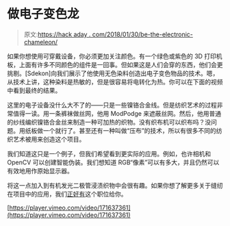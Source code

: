 # 做电子变色龙

> 原文:[https://hack aday . com/2018/01/30/be-the-electronic-chameleon/](https://hackaday.com/2018/01/30/be-the-electronic-chameleon/)

如果你想使用可穿戴设备，你必须更加关注颜色。有一个绿色或紫色的 3D 打印机板，上面有许多不同颜色的组件是一回事。但如果这是人们会穿的东西，他们会更挑剔。[Sdekon]向我们展示了他使用无色染料创造出电子变色物品的技术。嗯，从技术上讲，这种染料是热敏的，但是很容易将电转化为热。你可以在下面的视频中看到最终的结果。

这里的电子设备没什么大不了的——只是一些镍铬合金线。但是纺织艺术的过程非常值得一读。用一条裤袜做丝网，他用 ModPodge 来遮蔽丝网。然后，他用普通的纱线编织镍铬合金丝来制造一种可加热的织物。没有织布机可以织布吗？没问题。用纸板做一个就行了。甚至还有一种叫做“压布”的技术，所以有很多不同的纺织艺术被用来创造这个项目。

我们知道这只是一个例子，但我们希望看到更实际的应用。例如，也许相机和 OpenCV 可以创建智能伪装。我们想知道 RGB“像素”可以有多大，并且仍然可以有效地用作原始显示器。

将这一点加入到有机发光二极管浸渍织物中会很有趣。如果你想了解更多关于缝纫在项目中的应用，我们[正好有](https://hackaday.com/2016/10/26/why-you-should-own-a-sewing-machine/)这个职位给你。

[https://player.vimeo.com/video/171637361](https://player.vimeo.com/video/171637361)